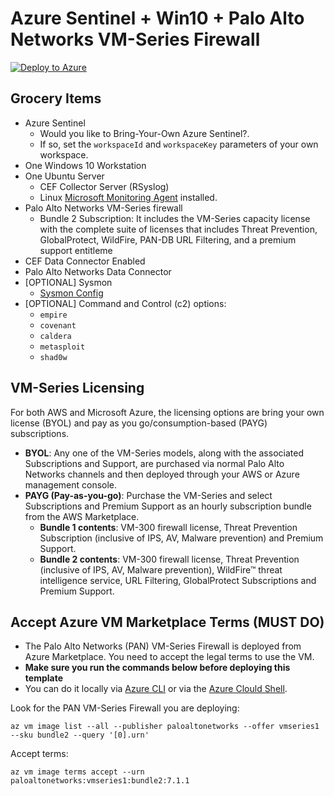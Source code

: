 # Azure Sentinel + Win10 + Palo Alto Networks VM-Series Firewall

[![Deploy to Azure](https://aka.ms/deploytoazurebutton)](https://portal.azure.com/#create/Microsoft.Template/uri/https%3A%2F%2Fraw.githubusercontent.com%2FOTRF%2FAzure-Sentinel2Go%2Fmaster%2Fgrocery-list%2Fwin10-PAN-FW%2Fazuredeploy.json)

## Grocery Items

* Azure Sentinel
    * Would you like to Bring-Your-Own Azure Sentinel?.
    * If so, set the `workspaceId` and `workspaceKey` parameters of your own workspace.
* One Windows 10 Workstation
* One Ubuntu Server
    * CEF Collector Server (RSyslog)
    * Linux [Microsoft Monitoring Agent](https://docs.microsoft.com/en-us/services-hub/health/mma-setup) installed.
* Palo Alto Networks VM-Series firewall
    * Bundle 2 Subscription: It includes the VM-Series capacity license with the complete suite of licenses that includes Threat Prevention, GlobalProtect, WildFire, PAN-DB URL Filtering, and a premium support entitleme
* CEF Data Connector Enabled
* Palo Alto Networks Data Connector
* [OPTIONAL] Sysmon
    * [Sysmon Config](https://github.com/hunters-forge/Blacksmith/blob/master/resources/configs/sysmon/sysmon.xml)
* [OPTIONAL] Command and Control (c2) options:
    * `empire`
    * `covenant`
    * `caldera`
    * `metasploit`
    * `shad0w`

## VM-Series Licensing

For both AWS and Microsoft Azure, the licensing options are bring your own license (BYOL) and pay as you go/consumption-based (PAYG) subscriptions.

* **BYOL**: Any one of the VM-Series models, along with the associated Subscriptions and Support, are purchased via normal Palo Alto Networks channels and then deployed through your AWS or Azure management console.
* **PAYG (Pay-as-you-go)**: Purchase the VM-Series and select Subscriptions and Premium Support as an hourly subscription bundle from the AWS Marketplace.
    * **Bundle 1 contents**: VM-300 firewall license, Threat Prevention Subscription (inclusive of IPS, AV, Malware prevention) and Premium Support.
    * **Bundle 2 contents**: VM-300 firewall license, Threat Prevention (inclusive of IPS, AV, Malware prevention), WildFire™ threat intelligence service, URL Filtering, GlobalProtect Subscriptions and Premium Support.

## Accept Azure VM Marketplace Terms (MUST DO)

* The Palo Alto Networks (PAN) VM-Series Firewall is deployed from Azure Marketplace. You need to accept the legal terms to use the VM.
* **Make sure you run the commands below before deploying this template**
* You can do it locally via [Azure CLI](https://docs.microsoft.com/en-us/cli/azure/?view=azure-cli-latest) or via the [Azure Clould Shell](https://shell.azure.com/). 

Look for the PAN VM-Series Firewall you are deploying:

```
az vm image list --all --publisher paloaltonetworks --offer vmseries1 --sku bundle2 --query '[0].urn'
```

Accept terms:

```
az vm image terms accept --urn paloaltonetworks:vmseries1:bundle2:7.1.1
```